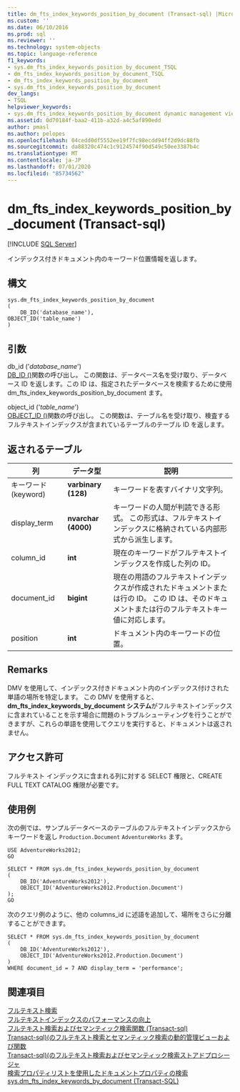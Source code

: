 ```yaml
---
title: dm_fts_index_keywords_position_by_document (Transact-sql) |Microsoft Docs
ms.custom: ''
ms.date: 06/10/2016
ms.prod: sql
ms.reviewer: ''
ms.technology: system-objects
ms.topic: language-reference
f1_keywords:
- sys.dm_fts_index_keywords_position_by_document_TSQL
- dm_fts_index_keywords_position_by_document_TSQL
- dm_fts_index_keywords_position_by_document
- sys.dm_fts_index_keywords_position_by_document
dev_langs:
- TSQL
helpviewer_keywords:
- sys.dm_fts_index_keywords_position_by_document dynamic management view
ms.assetid: 0d70184f-baa2-411b-a32d-a4c5af890edd
author: pmasl
ms.author: pelopes
ms.openlocfilehash: 04cedd0df5552ee19f7fc98ecdd94ff2d9dc88fb
ms.sourcegitcommit: da88320c474c1c9124574f90d549c50ee3387b4c
ms.translationtype: MT
ms.contentlocale: ja-JP
ms.lasthandoff: 07/01/2020
ms.locfileid: "85734562"
---
```

# <a name="sysdm_fts_index_keywords_position_by_document-transact-sql"></a>dm_fts_index_keywords_position_by_document (Transact-sql)
[!INCLUDE [SQL Server](../../includes/applies-to-version/sqlserver.md)]

  インデックス付きドキュメント内のキーワード位置情報を返します。  
  
## <a name="syntax"></a>構文  
  
```  
sys.dm_fts_index_keywords_position_by_document  
(   
    DB_ID('database_name'),   
OBJECT_ID('table_name')   
)  
```  
  
## <a name="arguments"></a>引数  
 db_id ('*database_name*')  
 [DB_ID ()](../../t-sql/functions/db-id-transact-sql.md)関数の呼び出し。 この関数は、データベース名を受け取り、データベース ID を返します。この ID は、指定されたデータベースを検索するために使用 dm_fts_index_keywords_position_by_document ます。  
  
 object_id ('*table_name*')  
 [OBJECT_ID ()](../../t-sql/functions/object-id-transact-sql.md)関数の呼び出し。 この関数は、テーブル名を受け取り、検査するフルテキストインデックスが含まれているテーブルのテーブル ID を返します。  
  
## <a name="table-returned"></a>返されるテーブル  
  
|列|データ型|説明|  
|------------|---------------|-----------------|  
|キーワード (keyword)|**varbinary (128)**|キーワードを表すバイナリ文字列。|  
|display_term|**nvarchar (4000)**|キーワードの人間が判読できる形式。 この形式は、フルテキストインデックスに格納されている内部形式から派生します。|  
|column_id|**int**|現在のキーワードがフルテキストインデックスを作成した列の ID。|  
|document_id|**bigint**|現在の用語のフルテキストインデックスが作成されたドキュメントまたは行の ID。 この ID は、そのドキュメントまたは行のフルテキストキー値に対応します。|  
|position|**int**|ドキュメント内のキーワードの位置。|  
  
## <a name="remarks"></a>Remarks  
 DMV を使用して、インデックス付きドキュメント内のインデックス付けされた単語の場所を特定します。 この DMV を使用すると、 **dm_fts_index_keywords_by_document システム**がフルテキストインデックスに含まれていることを示す場合に問題のトラブルシューティングを行うことができますが、これらの単語を使用してクエリを実行すると、ドキュメントは返されません。  
  
## <a name="permissions"></a>アクセス許可  
 フルテキスト インデックスに含まれる列に対する SELECT 権限と、CREATE FULL TEXT CATALOG 権限が必要です。  
  
## <a name="examples"></a>使用例  
 次の例では、サンプルデータベースのテーブルのフルテキストインデックスからキーワードを返し `Production.Document` `AdventureWorks` ます。  
  
```  
USE AdventureWorks2012;  
GO   
  
SELECT * FROM sys.dm_fts_index_keywords_position_by_document  
(   
    DB_ID('AdventureWorks2012'),  
    OBJECT_ID('AdventureWorks2012.Production.Document')   
);   
GO  
```  
  
 次のクエリ例のように、他の columns_id に述語を追加して、場所をさらに分離することができます。  
  
```  
SELECT * FROM sys.dm_fts_index_keywords_position_by_document  
(   
    DB_ID('AdventureWorks2012'),  
    OBJECT_ID('AdventureWorks2012.Production.Document')   
)  
WHERE document_id = 7 AND display_term = 'performance';  
```  
  
## <a name="see-also"></a>関連項目  
 [フルテキスト検索](../../relational-databases/search/full-text-search.md)   
 [フルテキストインデックスのパフォーマンスの向上](../../relational-databases/search/improve-the-performance-of-full-text-indexes.md)   
 [フルテキスト検索およびセマンティック検索関数 &#40;Transact-sql&#41;](../../relational-databases/system-functions/full-text-search-and-semantic-search-functions-transact-sql.md)   
 [Transact-sql&#41;&#40;のフルテキスト検索とセマンティック検索の動的管理ビューおよび関数](../../relational-databases/system-dynamic-management-views/full-text-and-semantic-search-dynamic-management-views-functions.md)   
 [Transact-sql&#41;&#40;のフルテキスト検索およびセマンティック検索ストアドプロシージャ](../../relational-databases/system-stored-procedures/full-text-search-and-semantic-search-stored-procedures-transact-sql.md)   
 [検索プロパティリストを使用したドキュメントプロパティの検索](../../relational-databases/search/search-document-properties-with-search-property-lists.md)   
 [sys.dm_fts_index_keywords_by_document &#40;Transact-SQL&#41;](../../relational-databases/system-dynamic-management-views/sys-dm-fts-index-keywords-by-document-transact-sql.md)  
  
  
